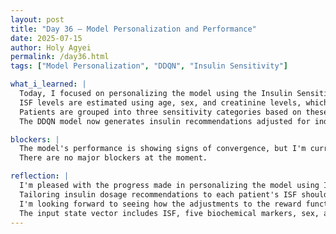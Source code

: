 ```yaml
---
layout: post
title: "Day 36 – Model Personalization and Performance"
date: 2025-07-15
author: Holy Agyei
permalink: /day36.html
tags: ["Model Personalization", "DDQN", "Insulin Sensitivity"]

what_i_learned: |
  Today, I focused on personalizing the model using the Insulin Sensitivity Factor (ISF) for each patient. 
  ISF levels are estimated using age, sex, and creatinine levels, which influence insulin sensitivity. 
  Patients are grouped into three sensitivity categories based on these factors. 
  The DDQN model now generates insulin recommendations adjusted for individual ISF.

blockers: |
  The model's performance is showing signs of convergence, but I'm currently adjusting the reward function to improve stability and learning efficiency. 
  There are no major blockers at the moment.

reflection: |
  I'm pleased with the progress made in personalizing the model using ISF. 
  Tailoring insulin dosage recommendations to each patient's ISF should improve the model's effectiveness. 
  I'm looking forward to seeing how the adjustments to the reward function impact the model's performance. 
  The input state vector includes ISF, five biochemical markers, sex, and age, which should help in making informed decisions.
---
```

